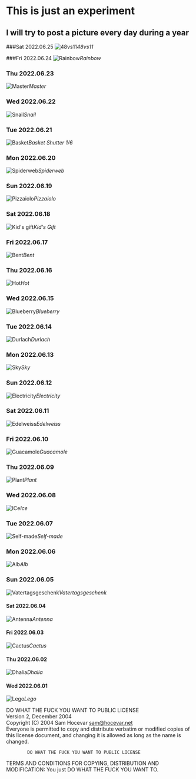 # This is just an experiment
## I will try to post a picture every day during a year

###Sat 2022.06.25
![48vs11](https://lh3.googleusercontent.com/_AyKVgGHcLp5-DBM_ip6BaAxNt2qvFng4d9hWYRr09OA8bjf9xhvkdZuxw30KfeQm7v0LAWA9a523cA9W-0z-pWuA6Ne9JTbd-NGezzzwIjBKaICBJpa0mjoNfszVTW61Q9YE7egh90=w2400)*48vs11*&nbsp;

###Fri 2022.06.24
![Rainbow](https://lh3.googleusercontent.com/-yRwNAOTnWNXzQwDydHyMrPpAduHlhLa_UWlWFQLX-z2Uq2OvVmnZV4DOsYWNGe8SOXRFZBbU81_BF6MEPCq5_DZ0mW3-FXd84wcMaiUM8SDVdMbo_XHgtK-9LS6P5JBYw3GMkElxCg=w2400)*Rainbow*&nbsp;

### Thu 2022.06.23
![Master](https://lh3.googleusercontent.com/0YT0gMGG-nuzrIMtDWE9HnMvA3SzoqjV6OdKfblVApzfjBgipIvxIY3vqTeEA-T2LBbzAtGDsI1v1pR5r9Yj6sxgCQO7r9uNMAY28POCebdyqbnE40wfja_5DRumjJLjVYl0YTDEaTI=w2400)*Master*&nbsp;

### Wed 2022.06.22
![Snail](https://lh3.googleusercontent.com/MRS_faPJIx5flTzjV3Gaow1csS7QgG4arTMRhm0byyekwZ41eRgYDBHDEk6DM2GsptZDVN3t7iLu5dYmOU6ybRqd2e6WAPAJDgH7nCQ-Ht-N8MHeSrfWjgdAO6dZ8iX0zMCoPEzB4-w=w2400)*Snail*&nbsp;

### Tue 2022.06.21
![Basket](https://lh3.googleusercontent.com/HxwKriPPpPeCfdqGskcbqxpBkvA_EpFad9hVGBLCfouZ5JI4I5KpRamqR6LuXkiyzpcX_LpanlF91NjTyYuOpdo2gFRWWmOsiWYfJ1knmOGy7ag2qyqbVDUfbvOauGksrbtSsrg7ut4=w2400)*Basket Shutter 1/6*&nbsp;

### Mon 2022.06.20
![Spiderweb](https://lh3.googleusercontent.com/60rDBNX1LIdx6aL0VTKrRBA9THQhbSE3GNXYmniDtVxppRovwZsJN5O6O4jD2YEBo4LEFreUP4qVIkKDXVQoz87hYKEqpDKi7M0JXZKCbzUplia5ieYv1SRZieaHoShlMPctmI4Ea5o=w2400)*Spiderweb*&nbsp;

### Sun 2022.06.19
![Pizzaiolo](https://lh3.googleusercontent.com/L4SLeRvnTD1DSi_038GclyBJ4D4J0QdZ1le2QMX8o-6bqX4gNW0Ofx3Z7Qn0qmWUkOBW_m6agiBesypVSaoGk-6flV4kh0weeRwEbhq0O9AwzDaPKCSO_-mhDLrtNXcRBj2BUzlziqQ=w2400)*Pizzaiolo*&nbsp;

### Sat 2022.06.18
![Kid's gift](https://lh3.googleusercontent.com/Cp3Oj5NOxZYywuqI2rqCXNEIsDlcemos3LHsrDjkNiELnA2YZoxfr9Bemjbxmtovh7WVTL0QE8kMG44hMfNruEytSgM9MXU5ucpSAVaE4BT_8EB0ulqr6yqaXRr9tcH4NLOcRgbV_bw=w2400)*Kid's Gift*&nbsp;

### Fri 2022.06.17
![Bent](https://lh3.googleusercontent.com/kuiAabGAAA-hR7HU5RZv1JB1HYIzkx_5FuPa_9lDYegHSjnLHeXH8MSS3U-wqPGnkK7MzBrwF0vgpxG05x9x1y3xq8QmkksyJmD6aiJikwg0tdZWsp2KDiF95ccah0O36cJEvM1Y7ZY=w2400)*Bent*&nbsp;

### Thu 2022.06.16
![Hot](https://lh3.googleusercontent.com/kC6PvWE-UAOxqkRaU0iseXjRXKKtK7nsfb0E_gUU7vJGIS3O_jurXPPeepB9VTVIixhj-3YI4zHYDjesUT51JK32amg7QK7MR8j3F3cFOuyMvcr8m485Pkh4Bc4zbdyafd0btICv7fQ=w2400)*Hot*&nbsp;

### Wed 2022.06.15
![Blueberry](https://lh3.googleusercontent.com/1URJssh8iJn84URFtrMeBsGSOXLPGJDTjBaiIRLxxbhg-Suej3cr5NL_vO2ZABxnfgP4M0gPgKKzorylUkSNHlVqkZ4pXVKjJ0mb4XGo_yT7Xb0kI_tqL_Bufm8Y-C5pqI9NeGn8JQ0=w2400)*Blueberry*&nbsp;

### Tue 2022.06.14
![Durlach](https://lh3.googleusercontent.com/khlAEzb3Q2DDcOoz89m80aBLmXR4_qQU4WLlvGFmtHtAL6RhdPl8TACajGgazEglPAeXrhwLyzYxy77Jzg4U2UN-ofECsHXD5IJjzwskZEPOFd2e71SgZvXxKgKAY1hF9uYqCVO-Y8A=w2400)*Durlach*&nbsp;

### Mon 2022.06.13
![Sky](https://lh3.googleusercontent.com/Yu8ePj0MGS8VuTVsS5nUjm426Sf41aM1ZgUf7WCUxV-l6qVgWCCOYvm0tQA_6u2rbG0cUU2T16ZypoaHLMXt-bDA03uqP8do3-wIQs1sR2VYgVo3-OfofIjT9QFNezXL1LMidH8jNu0=w2400)*Sky*&nbsp;


### Sun 2022.06.12
![Electricity](https://lh3.googleusercontent.com/Q2V3KbMPyVR3wGx94Lnyy0io6v2otweRhX1E7mcgXbTW9v2tN0RB2PyOp0NCD-t2O0LQUIyPkd4owuf2SS8jpuKO997pAU03lNmq3xE7iJGoe3NZjWT36msVz2mH58a6h4mnSXSz-3E=w2400)*Electricity*&nbsp;

### Sat 2022.06.11
![Edelweiss](https://lh3.googleusercontent.com/vM5tFsMOwYWNeUM2F9R74kdQsuHeGl0JW8ffDYPTUNngUz1z0UaSxRAgkCJrl0nlYxA0Rt8pRcGjn5nsTCTuFl75_JQKnKJNbEVfxdlR_o4SfRsg59fCoKGqAPyqmHmngfNQSwSH_FM=w2400)*Edelweiss*&nbsp;

### Fri 2022.06.10
![Guacamole](https://lh3.googleusercontent.com/coWSUA2pse3Byndu9ZI-rmUPdBKWyHm1I3o2SiyQyWFFUX2lIoHt-ep-5CgYHyfrHax9kYmQjZix5tJqbIMtR0yUwqdaOm08bsvr9Amuy5GhJWuia7z3WJKZOfu8A1nmPuVP_GJUd8I=w2400)*Guacamole*&nbsp;

### Thu 2022.06.09
![Plant](https://lh3.googleusercontent.com/p_Nn7uWV0DeywvOSkT0eU2vr4dnaQ67oznNUGIR0XHRPzRhbATA3nj4ZLZB0J8c9F1OM6PUYSaqBffyFBvl0CtlbwuzSdC1MPGYql1UGRmVuvU1xAR6yV7j1dRhCgU8Oh-8A-yDGaL8=w2400)*Plant*&nbsp;


### Wed 2022.06.08
![ICe](https://lh3.googleusercontent.com/7QPKJjmAwIzP0QqAMe88WNtwbrsHA37MAymBmI01DJtuZEEIq8n8LV_msBJ7374MdtSLoWwrbv3dczIekEZKzWrmgbZ3QPgvylaPeLolOGTN2UfS5QQ33cWfD2WZB7EOd9xl49-B2VQ=w2400)*Ice*&nbsp;

### Tue 2022.06.07
![Self-made](https://lh3.googleusercontent.com/pPBiALpSevBVGlLl5Noujlktf5b9teuMdOKx1ll5jB-jOaeDXq49PCAc_HSJZpoJ51MF5h3hsWaFioNpve5U2N2c8yID-asbggiuwEmI_1Scd-4UR19BRQ1uoysjIrqfwH9DGV3WTaU=w2400)*Self-made*&nbsp;

### Mon 2022.06.06
![Alb](https://lh3.googleusercontent.com/obxWt07rp6ZGw-Zz93iHLEZ_TeEDQxpfJIaq-rTTGqbqjfsp6MZjkOB_fUyIZOI6iJczI1EPTLcAwEXDVYUem9InXOG9qTUTgqSta3LTf-P4240GSfc2pyPzB-ExMOuLTTQefELg6iI=w2400)*Alb*&nbsp;

### Sun 2022.06.05
![Vatertagsgeschenk](https://lh3.googleusercontent.com/bYdZJJ67caQT-Fu49svObh-nW6QKxu_GrECg4sfVHmZ0_lNuheUUGV4XjWAy2Kish-9ZxQElnZ5b6VWuxX33aP-nUS9K0bi50UfOgvgQr0ejM_AhX_diVdcOw92Hq-jJ33U39yImTsE=w2400)*Vatertagsgeschenk*&nbsp;

#### Sat 2022.06.04
![Antenna](https://lh3.googleusercontent.com/djG1jfNhTTAvPTW3ni1-8jT7zY63So5tUfy5E1UKQMj61SixGxTNbTJY6r9kqG9XTn5ucWEDpIBGy_sQyFU8d9YJ4aeuL9u9B0dQR31m_XKYJH-aRI4O01VznxD3mKj3D4m7iYlIphw=w2400)*Antenna*&nbsp;

#### Fri 2022.06.03
![Cactus](https://lh3.googleusercontent.com/bOjYwOh6br3DT7otY9PQNmXffKNzjttapN6H-v_CTObZiEck2k9kdKaCDba26kv-e8Ei11S6MQfqRkoCH2xr6dE6LsNB4Day0EfcTAgASr7hb3uE61ELbowW5LIYen-AfSIWZFc7Ve4=w2400)*Cactus*&nbsp;

#### Thu 2022.06.02
![Dhalia](https://lh3.googleusercontent.com/JrcLexUgLDyBkyvIvGplaFIuwy0Q6LWTSHED5Bx8Rm5FIkY8nyjXcMLDdIfAC7I6D5_K_h48bO4OFGyJSm9nHz_ooaSuDneXDvJ3FXEQ5DqWw9EylmF-p9Oe-5xY5SWyLiQNw6DU0eI=w2400)*Dhalia*&nbsp;


#### Wed 2022.06.01
![Lego](https://lh3.googleusercontent.com/iOXlly3Tpe68FsG8pUjRd5dKFDY2IIrJ3L7koLQvwoonHt42yyJKDROqGxz5xi4TMHt54rciFDas2D3kRI-Tq6mUh7tTq25TRWOnnacbuTZZUKI7OtWSQcK7sq_Ph0V31Nhe9dlEObg=w2400)*Lego*&nbsp;




DO WHAT THE FUCK YOU WANT TO PUBLIC LICENSE  
Version 2, December 2004  
Copyright (C) 2004 Sam Hocevar <sam@hocevar.net>  
Everyone is permitted to copy and distribute verbatim or modified
 copies of this license document, and changing it is allowed as long
 as the name is changed.

            DO WHAT THE FUCK YOU WANT TO PUBLIC LICENSE  
TERMS AND CONDITIONS FOR COPYING, DISTRIBUTION AND MODIFICATION: You just DO WHAT THE FUCK YOU WANT TO.
